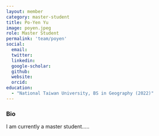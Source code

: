 ```yaml
---
layout: member
category: master-student
title: Po-Yen Yu
image: poyen.jpeg
role: Master Student
permalink: 'team/poyen'
social:
  email:
  twitter:
  linkedin: 
  google-scholar:
  github:
  website:
  orcid:
education:
  - "National Taiwan University, BS in Geography (2022)"
---
```


<h3>Bio</h3>
I am currently a master student.....
